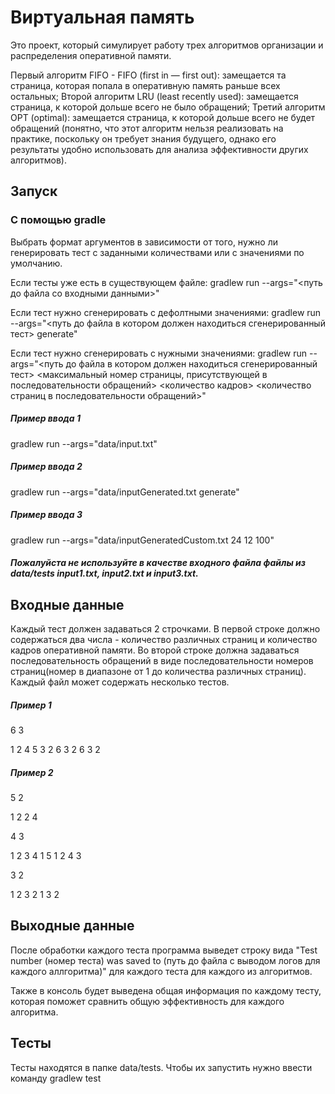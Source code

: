 # Виртуальная память

Это проект, который симулирует работу трех алгоритмов организации и распределения оперативной памяти.

Первый алгоритм FIFO - FIFO (first in — first out): замещается та страница, которая попала в оперативную память раньше всех остальных;
Второй алгоритм LRU (least recently used): замещается страница, к которой дольше всего не было обращений;
Третий алгоритм OPT (optimal): замещается страница, к которой дольше всего не будет обращений (понятно, что этот алгоритм нельзя реализовать на практике, поскольку он требует знания будущего, однако его результаты удобно использовать для анализа эффективности других алгоритмов).

## Запуск

### С помощью gradle
Выбрать формат аргументов в зависимости от того, нужно ли генерировать тест с заданными количествами или с значениями по умолчанию.

Если тесты уже есть в существующем файле: 
gradlew run --args="<путь до файла со входными данными>"

Если тест нужно сгенерировать с дефолтными значениями: 
gradlew run --args="<путь до файла в котором должен находиться сгенерированный тест> generate"

Если тест нужно сгенерировать с нужными значениями: 
gradlew run --args="<путь до файла в котором должен находиться сгенерированный тест> <максимальный номер страницы, присутствующей в последовательности обращений> <количество кадров> <количество страниц в последовательности обращений>"

##### Пример ввода 1
gradlew run --args="data/input.txt"

##### Пример ввода 2
gradlew run --args="data/inputGenerated.txt generate"

##### Пример ввода 3
gradlew run --args="data/inputGeneratedCustom.txt 24 12 100"

##### Пожалуйста не используйте в качестве входного файла файлы из data/tests input1.txt, input2.txt и input3.txt.

## Входные данные

Каждый тест должен задаваться 2 строчками. В первой строке должно содержаться два числа - количество различных страниц и количество кадров оперативной памяти. 
Во второй строке должна задаваться последовательность обращений в виде последовательности номеров страниц(номер в диапазоне от 1 до количества различных страниц). Каждый файл может содержать несколько тестов.

##### Пример 1

6 3

1 2 4 5 3 2 6 3 2 6 3 2

##### Пример 2

5 2

1 2 2 4

4 3

1 2 3 4 1 5 1 2 4 3

3 2

1 2 3 2 1 3 2

## Выходные данные
После обработки каждого теста программа выведет строку вида "Test number (номер теста) was saved to (путь до файла с выводом логов для каждого аллгоритма)" для каждого теста для каждого из алгоритмов.

Также в консоль будет выведена общая информация по каждому тесту, которая поможет сравнить общую эффективность для каждого алгоритма.

## Тесты
Тесты находятся в папке data/tests. Чтобы их запустить нужно ввести команду gradlew test
